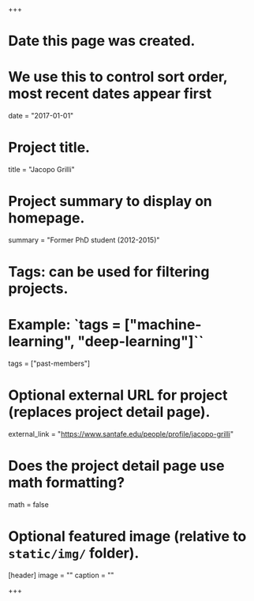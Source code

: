 +++
# Date this page was created.
# We use this to control sort order, most recent dates appear first
date = "2017-01-01"

# Project title.
title = "Jacopo Grilli"

# Project summary to display on homepage.
summary = "Former PhD student (2012-2015)"

# Tags: can be used for filtering projects.
# Example: `tags = ["machine-learning", "deep-learning"]``
tags = ["past-members"]

# Optional external URL for project (replaces project detail page).
external_link = "https://www.santafe.edu/people/profile/jacopo-grilli"

# Does the project detail page use math formatting?
math = false

# Optional featured image (relative to `static/img/` folder).
[header]
image = ""
caption = ""

+++
